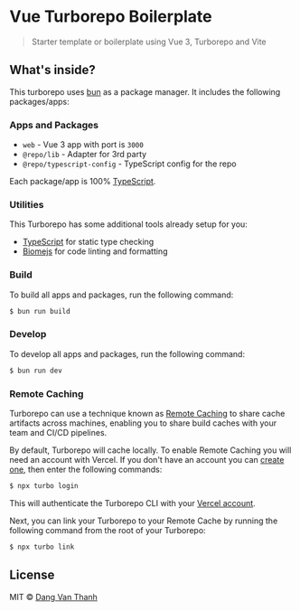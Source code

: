 # Vue Turborepo Boilerplate

> Starter template or boilerplate using Vue 3, Turborepo and Vite 

## What's inside?

This turborepo uses [bun](https://bun.sh) as a package manager. It includes the following packages/apps:

### Apps and Packages

- `web` - Vue 3 app with port is `3000`
- `@repo/lib` - Adapter for 3rd party 
- `@repo/typescript-config` - TypeScript config for the repo

Each package/app is 100% [TypeScript](https://www.typescriptlang.org/).

### Utilities

This Turborepo has some additional tools already setup for you:

- [TypeScript](https://www.typescriptlang.org/) for static type checking
- [Biomejs](https://biomejs.dev) for code linting and formatting

### Build

To build all apps and packages, run the following command:

```bash
$ bun run build
````

### Develop

To develop all apps and packages, run the following command:

```bash
$ bun run dev
````

### Remote Caching

Turborepo can use a technique known as [Remote Caching](https://turbo.build/repo/docs/core-concepts/remote-caching) to share cache artifacts across machines, enabling you to
 share build caches with your team and CI/CD pipelines.

By default, Turborepo will cache locally. To enable Remote Caching you will need an account with Vercel. If you don't have an account you can [create one](https://vercel.com/signup), then enter the following commands:

```bash
$ npx turbo login
````

This will authenticate the Turborepo CLI with your [Vercel account](https://vercel.com/docs/concepts/personal-accounts/overview).

Next, you can link your Turborepo to your Remote Cache by running the following command from the root of your Turborepo:

```bash
$ npx turbo link
````

## License

MIT © [Dang Van Thanh](https://dangthanh.org)
